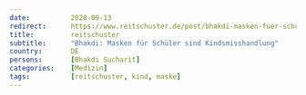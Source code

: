 ```yaml
---
date:          2020-09-13
redirect:      https://www.reitschuster.de/post/bhakdi-masken-fuer-schueler-sind-kindsmisshandlung/
title:         reitschuster
subtitle:      "Bhakdi: Masken für Schüler sind Kindsmisshandlung"
country:       DE
persons:       [Bhakdi Sucharit]
categories:    [Medizin]
tags:          [reitschuster, kind, maske]
---
```


